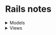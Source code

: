 # Rails notes


<details><summary>Models</summary>
 
  ## [Active Record Basics](https://guides.rubyonrails.org/active_record_basics.html)

  - Active Record is the `M` in `MVC` which is the layer of the system responsible for representing business data and logic.
  - `ORM` is a technique that connects the rich objects of an application to tables in a relational database management system.
  - `Convention over Configuration`. If you follow the conventions adopted by Rails, you'll need to write very little configuration when creating Active Record models.
  - Rails will pluralize your class names to find the respective database table (`Book to books`).
  - When using class names composed of two or more words, the model class name should follow the CamelCase form.
  - By default, Active Record will use an integer column named id as the table's primary key.
  - The Foreign keys should be named following the pattern `singularized_table_name_id`.
  - There are some optional column names that will add additional features to Active Record instances, like `created_at` or `updated_at`.
  - To create Active Record models, subclass the `ApplicationRecord`.
  - `ApplicationRecord` inherits from `ActiveRecord::Base`.
    - You can use the `ActiveRecord::Base.table_name=` method to specify the table name that should be used.
    - To override the column that should be used as the table's primary key using the `ActiveRecord::Base.primary_key=`.
  - Active Record automatically creates methods to allow an application to read and manipulate data stored within its tables.
    - The `new` method will return a new object while `create` will return the object and save it to the database.
    - A call to `.save` will commit the record to the database.
    - Active Record provides a rich API for accessing data within a database like `all`, `first`, `last`, `where`, `order` or `find_by`.
    - The `update` method will update an existing object.
    - An Active Record object can be destroyed which removes it from the database with `.destroy`.
  - Active Record allows you to validate the state of a model before it gets written into the database.
  - Methods like `save` and `update` return false when validation fails and they don't actually perform any operations on the database.
  - `save!` and `update!` raise the exception `ActiveRecord::RecordInvalid` if validation fails.
  - The `validates :prop, presence: true` allow us to be more restricted about our properties.

  ## [Active Record Migrations](https://guides.rubyonrails.org/active_record_migrations.html)

  - Active Record will also update your `db/schema.rb` file to match the up-to-date structure of your database.
  - A primary key column called `id` will also be added implicitly, as it's the default primary key for all Active Record models.
  - The timestamps macro adds two columns, `created_at` and `updated_at`.
  - Migrations are stored as files in the `db/migrate` directory.
  - Active Record provides a generators to migrate our tables:
    - Alter tables `rails generate migration AddColumnToTable/RemoveColumnFromTable`.
    - Create tables `rails generate migration CreateTable`
    - Add references `rails generate migration AddClassToTable class:references`.
  - Active Record provides a generators to migrate create our models:
    - The model, resource, and scaffold generators will create migrations appropriate for adding a new model.
    - `rails generate model Product name:string description:text`.
  - You can run a migration with `rails db:migrate`.
  - You can run a rollback with `rails db:rollback`.
  - You can create the database a feed it with data using `rails db:setup`.
  - You can reset the database with `rails db:reset`.
  - The Active Record way claims that intelligence belongs in your models, not in the database.
    - Validations such as `validates :foreign_key, uniqueness: true` are one way in which models can enforce data integrity. 
    - The `:dependent` option on associations allows models to automatically destroy child objects when the parent is destroyed. 

  ## [Active Record Validations](https://guides.rubyonrails.org/active_record_validations.html)

  - A validation lets us know define if our classes are not valid without a given attribute.
  - Validations are used to ensure that only valid data is saved into your database.
  - There are two kinds of Active Record objects: those that correspond to a row inside your database and those that do not.
  - Active Record uses the `new_record?` instance method to determine whether an object is already in the database or not.
  - The bang versions, like `save!`, raise an exception if the record is invalid.
  - Before saving an Active Record object, Rails runs your validations.
  - `valid?` triggers your validations and returns true if no errors were found in the object, and false otherwise.
  - Any errors found can be accessed through the `.errors` instance method.
  - Active Record offers many pre-defined validation helpers:
    - `acceptance`: This method validates that a checkbox on the user interface was checked when a form was submitted.
    - `confirmation`: This method validates that two text fields should have exactly the same content.
    - `exclusion`: This method validates that the attributes' values are not included in a given set.
    - `length`: This method validates that the length of the attributes' values.
    - `presence`: This method validates that the specified attributes are not empty.
  - These are common validation options:
    - `message`: This method specify the message that will be added to the errors collection when validation fails.
    - `on`: This method specify when the validation should happen, default on `:create` but `:update` is available.

  ## [Active Record Callbacks](https://guides.rubyonrails.org/active_record_callbacks.html)

  - Active Record provides hooks into this object life cycle so that you can control your application and its data.
  - Callbacks are methods that get called at certain moments of an object's life cycle.
  - The main callbacks are:
    - `before_validation`.
    - `before_create`.
    - `before_save`.
    - `after_commit`.
    - `after_validation`.
    - `after_create`.
    - `after_save`.
    - `after_commit`.
  - The callback accept the `:on` helper to specify the action.
  - The callback could have conditional with the `if`or `unless` helpers.
  - There are also association callbacks:
    - `before_add`
    - `after_add`
    - `before_remove`
    - `after_remove`

  ## [Active Record Associations](https://guides.rubyonrails.org/association_basics.html)

  - An association is a connection between two Active Record models.
  - The six type of associations are:
    - `belongs_to`: 
      - Sets up a connection with another model, such that each instance of the declaring model "belongs to" one instance of the other model.
      - Must use the singular term.
      - It produces a one-directional one-to-one connection.
      - To setup a bi-directional association use it in combination with a `has_one` or `has_many` on the other model.
      - Says that this model's table contains a column which represents a reference to another table.
    - `has_one`: Indicates that one other model has a reference to this model. 
    - `has_many`: 
      - Association similar to `has_one`, but indicates a one-to-many connection with another model.
      - You'll often find this association on the "other side" of a belongs_to association.
      - Says that the other class contains the foreign key.
    - `has_many :through`:
      - Association is often used to set up a many-to-many connection with another model.
      - This association can be matched with zero or more instances of another model by proceeding through a third model.
      - Says that the other class will have a foreign key that refers to instances of this class.
    - `has_one :through`:
      - Association sets up a one-to-one connection with another model.
      - This association can be matched with one instance of another model by proceeding through a third model.
    - `has_and_belongs_to_many`:
      - Association creates a direct many-to-many connection with another model, with no intervening model.
      - You should set up a `has_many :through` relationship if you need to work with the relationship model as an independent entity.
      - If you don't need to do anything with the relationship model, it may be simpler to set up a `has_and_belongs_to_many` relationship.
      - This associates two classes via an intermediate join table that includes foreign keys referring to each of the classes.
  - In designing a data model, you will sometimes find a model that should have a relation to itself.
    -  This situation can be modeled with self-joining associations using `class_name`.

  ## [Active Record Query Interface](https://guides.rubyonrails.org/active_record_querying.html)

  - Active Record will perform queries on the database for you and is compatible with most database systems.
  - Active Record provides several finder methods:
    - Retrieving a Single Object: `find`, `take`, `first`, `last`, `find_by`.
    - Retrieving Multiple Objects in Batches: `find_each`, `find_in_batches`.
    - Conditions: `where`, `where.not`, `where().or(where())`, `where().and(where())`.
    - Ordering: `order`, `order(created_at: :asc/desc)`.
    - Selecting specific fields: `select`.
    - Limit and Offset: `limit`, `offset`.
    - Groups: `group`.
    - Total grouped items: `count`.
  - Eager loading is the mechanism for loading the associated records of the objects returned by `.find` using as few queries as possible.
    - With `.includes`, Active Record ensures that all of the specified associations are loaded using the minimum possible number of queries.
  - We can define scopes which are commonly-used queries which can be referenced as method calls on the association objects or models.
  - The `find_or_create_by` method checks whether a record with the specified attributes exists. If it doesn't, then `.create` is called.
  - The `find_or_initialize_by` method will work just like `find_or_create_by` but it will call `.new` instead of `.create`.
  - The `exists?` checks for the existence of the object in the database.
  - The `average` calculates the average of a comlumn from the database.
  - The `minimum` calculates the minimum of a comlumn from the database.
  - The `maximum` calculates the maximum of a comlumn from the database.
  - The `sum` calculates the sum of a comlumn from the database.
  - In order to understand the query behind the Active Record query you can use `.explain`.

</details>

<details><summary>Views</summary>\
 
  ## [Layouts and Rendering in Rails](https://guides.rubyonrails.org/layouts_and_rendering.html)

  ## [Action View Form Helpers](https://guides.rubyonrails.org/form_helpers.html)
</details>
